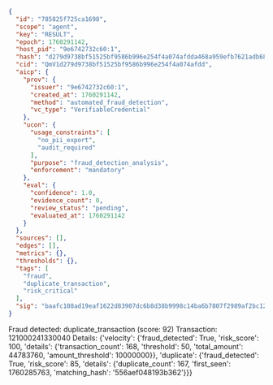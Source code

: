```json
{
  "id": "785825f725ca1698",
  "scope": "agent",
  "key": "RESULT",
  "epoch": 1760291142,
  "host_pid": "9e6742732c60:1",
  "hash": "d279d9738bf51525bf9586b996e254f4a074afdda468a959efb7621adb6804d4",
  "cid": "QmV1d279d9738bf51525bf9586b996e254f4a074afdd",
  "aicp": {
    "prov": {
      "issuer": "9e6742732c60:1",
      "created_at": 1760291142,
      "method": "automated_fraud_detection",
      "vc_type": "VerifiableCredential"
    },
    "ucon": {
      "usage_constraints": [
        "no_pii_export",
        "audit_required"
      ],
      "purpose": "fraud_detection_analysis",
      "enforcement": "mandatory"
    },
    "eval": {
      "confidence": 1.0,
      "evidence_count": 0,
      "review_status": "pending",
      "evaluated_at": 1760291142
    }
  },
  "sources": [],
  "edges": [],
  "metrics": {},
  "thresholds": {},
  "tags": [
    "fraud",
    "duplicate_transaction",
    "risk_critical"
  ],
  "sig": "baafc108ad19eaf1622d83907dc6b8d38b9998c14ba6b7807f2989af2bc121d6"
}
```

Fraud detected: duplicate_transaction (score: 92)
Transaction: 121000241330040
Details: {'velocity': {'fraud_detected': True, 'risk_score': 100, 'details': {'transaction_count': 168, 'threshold': 50, 'total_amount': 44783760, 'amount_threshold': 10000000}}, 'duplicate': {'fraud_detected': True, 'risk_score': 85, 'details': {'duplicate_count': 167, 'first_seen': 1760285763, 'matching_hash': '556aef048193b362'}}}